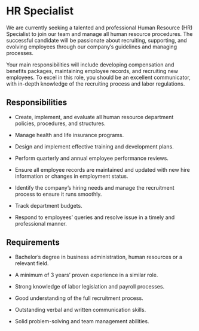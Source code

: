 # HR Specialist

We are currently seeking a talented and professional Human Resource (HR) Specialist to join our team and manage all human resource procedures. The successful candidate will be passionate about recruiting, supporting, and evolving employees through our company’s guidelines and managing processes.

Your main responsibilities will include developing compensation and benefits packages, maintaining employee records, and recruiting new employees. To excel in this role, you should be an excellent communicator, with in-depth knowledge of the recruiting process and labor regulations.

## Responsibilities

* Create, implement, and evaluate all human resource department policies, procedures, and structures.

* Manage health and life insurance programs.

* Design and implement effective training and development plans.

* Perform quarterly and annual employee performance reviews.

* Ensure all employee records are maintained and updated with new hire information or changes in employment status.

* Identify the company’s hiring needs and manage the recruitment process to ensure it runs smoothly.

* Track department budgets.

* Respond to employees’ queries and resolve issue in a timely and professional manner.

## Requirements

* Bachelor’s degree in business administration, human resources or a relevant field.

* A minimum of 3 years’ proven experience in a similar role.

* Strong knowledge of labor legislation and payroll processes.

* Good understanding of the full recruitment process.

* Outstanding verbal and written communication skills.

* Solid problem-solving and team management abilities.

